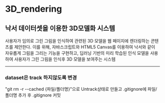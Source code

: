 # 3D_rendering
<h2>낙서 데이터셋을 이용한 3D모델화 시스템 </h2>
<p>사용자가 임의로 그린 그림을 인식하여 관련된 3D 모델을 웹 페이지에 렌더링하는 콘텐츠를 제안한다. 이를 위해, 자바스크립트와 HTML5 Canvas를 이용하여 낙서와 같이 자유롭게 그림을 그리는 기능을 구현하고, 딥러닝 기반의 미리 학습된 인식 모델을 사용하여 사용자가 그린 그림을 인식후 3D 모델을 보여주는 시스템</P>
<hr>
<h3>dataset은 track 하지않도록 변경</h3>
"git rm -r --cached {파일/폴더명}"으로 Untrack상태로 만들고 .gitignore에 파일/폴더명 추가 후 .gitignore 커밋
